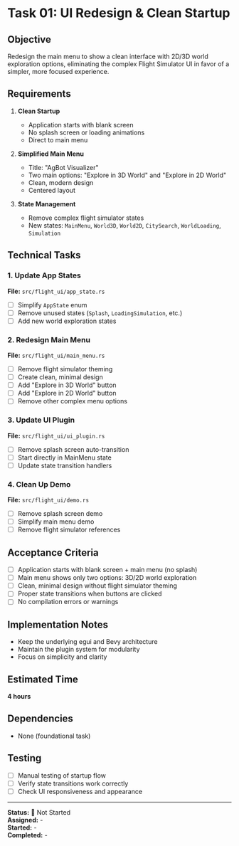 # Task 01: UI Redesign & Clean Startup

## Objective
Redesign the main menu to show a clean interface with 2D/3D world exploration options, eliminating the complex Flight Simulator UI in favor of a simpler, more focused experience.

## Requirements
1. **Clean Startup**
   - Application starts with blank screen
   - No splash screen or loading animations
   - Direct to main menu

2. **Simplified Main Menu**
   - Title: "AgBot Visualizer"
   - Two main options: "Explore in 3D World" and "Explore in 2D World"
   - Clean, modern design
   - Centered layout

3. **State Management**
   - Remove complex flight simulator states
   - New states: `MainMenu`, `World3D`, `World2D`, `CitySearch`, `WorldLoading`, `Simulation`

## Technical Tasks

### 1. Update App States
**File:** `src/flight_ui/app_state.rs`
- [ ] Simplify `AppState` enum
- [ ] Remove unused states (`Splash`, `LoadingSimulation`, etc.)
- [ ] Add new world exploration states

### 2. Redesign Main Menu
**File:** `src/flight_ui/main_menu.rs`
- [ ] Remove flight simulator theming
- [ ] Create clean, minimal design
- [ ] Add "Explore in 3D World" button
- [ ] Add "Explore in 2D World" button
- [ ] Remove other complex menu options

### 3. Update UI Plugin
**File:** `src/flight_ui/ui_plugin.rs`
- [ ] Remove splash screen auto-transition
- [ ] Start directly in MainMenu state
- [ ] Update state transition handlers

### 4. Clean Up Demo
**File:** `src/flight_ui/demo.rs`
- [ ] Remove splash screen demo
- [ ] Simplify main menu demo
- [ ] Remove flight simulator references

## Acceptance Criteria
- [ ] Application starts with blank screen + main menu (no splash)
- [ ] Main menu shows only two options: 3D/2D world exploration
- [ ] Clean, minimal design without flight simulator theming
- [ ] Proper state transitions when buttons are clicked
- [ ] No compilation errors or warnings

## Implementation Notes
- Keep the underlying egui and Bevy architecture
- Maintain the plugin system for modularity
- Focus on simplicity and clarity

## Estimated Time
**4 hours**

## Dependencies
- None (foundational task)

## Testing
- [ ] Manual testing of startup flow
- [ ] Verify state transitions work correctly
- [ ] Check UI responsiveness and appearance

---
**Status:** 🔄 Not Started  
**Assigned:** -  
**Started:** -  
**Completed:** -
